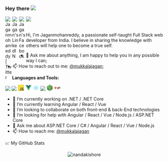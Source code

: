 ### Hey there <img src="https://media.giphy.com/media/hvRJCLFzcasrR4ia7z/giphy.gif" width="25px">

<a href="https://twitter.com/mukkalajagan" target="_blank">
  <img align="left" alt="Jaganmohanreddy | Twitter" width="22px" src="https://raw.githubusercontent.com/peterthehan/peterthehan/master/assets/twitter.svg" />
</a>
<a href="https://www.linkedin.com/in/mukkalajagan/" target="_blank">
  <img align="left" alt="Jagan's LinkedIN" width="22px" src="https://raw.githubusercontent.com/peterthehan/peterthehan/master/assets/linkedin.svg" />
</a>
<a href="https://www.facebook.com/mukkalajaganmohan/" target="_blank">
  <img align="left" alt="Jagan's Facebook" width="22px" src="https://raw.githubusercontent.com/peterthehan/peterthehan/master/assets/facebook.svg" />
</a>

![](https://visitor-badge.glitch.me/badge?page_id=mukkalajagan.mukkalajagan)

<br />
Hi, I'm Jaganmohanreddy, a passionate self-taught Full Stack web developer from India. I believe in sharing the knowledge with others will help one to become a true self.
  
- 💬 Ask me about anything, I am happy to help you in any possible way I can;
- 📫 How to reach out to me: [@mukkalajagan](https://twitter.com/mukkalajagan);


**Languages and Tools:**  

<code><img height="20" src="https://cdn.worldvectorlogo.com/logos/c--4.svg"></code>
<code><img height="20" src="https://cdn.worldvectorlogo.com/logos/dot-net-core-7.svg"></code>
<code><img height="20" src="https://raw.githubusercontent.com/github/explore/80688e429a7d4ef2fca1e82350fe8e3517d3494d/topics/javascript/javascript.png"></code>
<code><img height="20" src="https://raw.githubusercontent.com/github/explore/80688e429a7d4ef2fca1e82350fe8e3517d3494d/topics/vue/vue.png"></code>
<code><img height="20" src="https://raw.githubusercontent.com/github/explore/80688e429a7d4ef2fca1e82350fe8e3517d3494d/topics/react/react.png"></code>
<code><img height="20" src="https://github.com/angular/angular/blob/master/aio/src/assets/images/logos/angular/angular.png"></code>
<code><img height="20" src="https://raw.githubusercontent.com/github/explore/80688e429a7d4ef2fca1e82350fe8e3517d3494d/topics/nodejs/nodejs.png"></code>
<code><img height="20" src="https://raw.githubusercontent.com/github/explore/80688e429a7d4ef2fca1e82350fe8e3517d3494d/topics/git/git.png"></code>

- 🔭 I’m currently working on .NET / .NET Core
- 🌱 I’m currently learning Angular / React / Vue
- 👯 I’m looking to collaborate on both front-end & back-End technologies
- 🤔 I’m looking for help with Angular / React / Vue / Node.js / ASP.NET Core
- 💬 Ask me about ASP.NET Core / C# / Angular / React / Vue / Node.js
- 📫 How to reach me: [@mukkalajagan](https://twitter.com/mukkalajagan)

📈 My GitHub Stats

<p align="center"> <img src="https://github-readme-stats.vercel.app/api?username=mukkalajagan&show_icons=true&theme=gotham" alt="nandakishore" />
